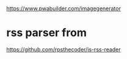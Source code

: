 #
https://www.pwabuilder.com/imagegenerator


# rss parser from
https://github.com/rpsthecoder/js-rss-reader  
